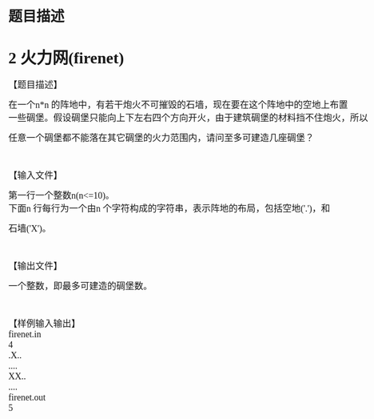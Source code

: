 # 题目描述


<h1>
	<span style="white-space:nowrap;font-family:&#39;Microsoft YaHei&#39;;font-size:32px;">2 火力网(firenet)</span> 
</h1>
<p>
	<span style="white-space:nowrap;font-family:&#39;Microsoft YaHei&#39;;font-size:18px;">【题目描述】</span> 
</p>
<span style="white-space:nowrap;font-family:&#39;Microsoft YaHei&#39;;font-size:18px;">在一个n*n 的阵地中，有若干炮火不可摧毁的石墙，现在要在这个阵地中的空地上布置</span><br/>
<span style="white-space:nowrap;font-family:&#39;Microsoft YaHei&#39;;font-size:18px;">一些碉堡。假设碉堡只能向上下左右四个方向开火，由于建筑碉堡的材料挡不住炮火，所以</span><br/>
<p>
	<span style="white-space:nowrap;font-family:&#39;Microsoft YaHei&#39;;font-size:18px;">任意一个碉堡都不能落在其它碉堡的火力范围内，请问至多可建造几座碉堡？</span> 
</p>
<p>
	<span style="white-space:nowrap;font-family:&#39;Microsoft YaHei&#39;;font-size:18px;"><br/>
</span> 
</p>
<p>
	<span style="white-space:nowrap;font-family:&#39;Microsoft YaHei&#39;;font-size:18px;">【输入文件】</span> 
</p>
<span style="white-space:nowrap;font-family:&#39;Microsoft YaHei&#39;;font-size:18px;">第一行一个整数n(n&lt;=10)。</span><br/>
<span style="white-space:nowrap;font-family:&#39;Microsoft YaHei&#39;;font-size:18px;">下面n 行每行为一个由n 个字符构成的字符串，表示阵地的布局，包括空地(&#39;.&#39;)，和</span><br/>
<p>
	<span style="white-space:nowrap;font-family:&#39;Microsoft YaHei&#39;;font-size:18px;">石墙(&#39;X&#39;)。</span> 
</p>
<p>
	<span style="white-space:nowrap;font-family:&#39;Microsoft YaHei&#39;;font-size:18px;"><br/>
</span> 
</p>
<span style="white-space:nowrap;font-family:&#39;Microsoft YaHei&#39;;font-size:18px;">【输出文件】</span><br/>
<p>
	<span style="white-space:nowrap;font-family:&#39;Microsoft YaHei&#39;;font-size:18px;">一个整数，即最多可建造的碉堡数。</span> 
</p>
<p>
	<span style="white-space:nowrap;font-family:&#39;Microsoft YaHei&#39;;font-size:18px;"><br/>
</span> 
</p>
<span style="white-space:nowrap;font-family:&#39;Microsoft YaHei&#39;;font-size:18px;">【样例输入输出】</span><br/>
<span style="white-space:nowrap;font-family:&#39;Microsoft YaHei&#39;;font-size:18px;">firenet.in</span><br/>
<span style="white-space:nowrap;font-family:&#39;Microsoft YaHei&#39;;font-size:18px;">4</span><br/>
<span style="white-space:nowrap;font-family:&#39;Microsoft YaHei&#39;;font-size:18px;">.X..</span><br/>
<span style="white-space:nowrap;font-family:&#39;Microsoft YaHei&#39;;font-size:18px;">....</span><br/>
<span style="white-space:nowrap;font-family:&#39;Microsoft YaHei&#39;;font-size:18px;">XX..</span><br/>
<span style="white-space:nowrap;font-family:&#39;Microsoft YaHei&#39;;font-size:18px;">....</span><br/>
<span style="white-space:nowrap;font-family:&#39;Microsoft YaHei&#39;;font-size:18px;">firenet.out</span><br/>
<span style="white-space:nowrap;font-family:&#39;Microsoft YaHei&#39;;font-size:18px;">5</span><br/>
